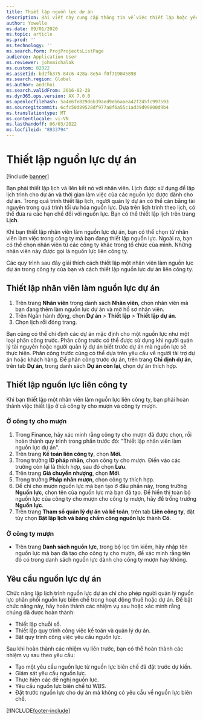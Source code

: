 ```yaml
---
title: Thiết lập nguồn lực dự án
description: Bài viết này cung cấp thông tin về việc thiết lập hoặc yêu cầu tài nguyên dự án.
author: Yowelle
ms.date: 09/01/2020
ms.topic: article
ms.prod: ''
ms.technology: ''
ms.search.form: ProjProjectsListPage
audience: Application User
ms.reviewer: johnmichalak
ms.custom: 82022
ms.assetid: bd2fb375-84c6-428a-8e54-f0f719045898
ms.search.region: Global
ms.author: andchoi
ms.search.validFrom: 2016-02-28
ms.dyn365.ops.version: AX 7.0.0
ms.openlocfilehash: 5a4e6fe829d6b39aed9eb6aaea42f245fc997593
ms.sourcegitcommit: 6cfc50d89528df977a8f6a55c1ad39d99800d9b4
ms.translationtype: MT
ms.contentlocale: vi-VN
ms.lasthandoff: 06/03/2022
ms.locfileid: "8933794"
---
```

# <a name="set-up-project-resources"></a>Thiết lập nguồn lực dự án

[!include [banner](../includes/banner.md)]

Bạn phải thiết lập lịch và liên kết nó với nhân viên. Lịch được sử dụng để lập lịch trình cho dự án và thời gian làm việc của các nguồn lực được dành cho dự án. Trong quá trình thiết lập lịch, người quản lý dự án có thể cân bằng tài nguyên trong quá trình tối ưu hóa nguồn lực. Dựa trên lịch trình theo lịch, có thể đưa ra các hạn chế đối với nguồn lực. Bạn có thể thiết lập lịch trên trang **Lịch**.

Khi bạn thiết lập nhân viên làm nguồn lực dự án, bạn có thể chọn từ nhân viên làm việc trong công ty mà bạn đang thiết lập nguồn lực. Ngoài ra, bạn có thể chọn nhân viên từ các công ty khác trong tổ chức của mình. Những nhân viên này được gọi là nguồn lực liên công ty.

Các quy trình sau đây giải thích cách thiết lập một nhân viên làm nguồn lực dự án trong công ty của bạn và cách thiết lập nguồn lực dự án liên công ty.

## <a name="set-up-a-worker-as-a-project-resource"></a>Thiết lập nhân viên làm nguồn lực dự án

1. Trên trang **Nhân viên** trong danh sách **Nhân viên**, chọn nhân viên mà bạn đang thêm làm nguồn lực dự án và mở hồ sơ nhân viên.
2. Trên Ngăn hành động, chọn **Dự án** &gt; **Thiết lập** &gt; **Thiết lập dự án**.
3. Chọn lịch rồi đóng trang.

Bạn cũng có thể chỉ định các dự án mặc định cho một nguồn lực như một loại phân công trước. Phân công trước có thể được sử dụng khi người quản lý tài nguyên hoặc người quản lý dự án biết trước dự án mà nguồn lực sẽ thực hiện. Phân công trước cũng có thể dựa trên yêu cầu về người tài trợ dự án hoặc khách hàng. Để phân công trước dự án, trên trang **Chỉ định dự án**, trên tab **Dự án**, trong danh sách **Dự án còn lại**, chọn dự án thích hợp.

## <a name="set-up-an-intercompany-resource"></a>Thiết lập nguồn lực liên công ty

Khi bạn thiết lập một nhân viên làm nguồn lực liên công ty, bạn phải hoàn thành việc thiết lập ở cả công ty cho mượn và công ty mượn.

### <a name="in-the-lending-company"></a>Ở công ty cho mượn

1. Trong Finance, hãy xác minh rằng công ty cho mượn đã được chọn, rồi hoàn thành quy trình trong phần trước đó: "Thiết lập nhân viên làm nguồn lực dự án".
2. Trên trang **Kế toán liên công ty**, chọn **Mới**.
3. Trong trường **ID pháp nhân**, chọn công ty cho mượn. Điền vào các trường còn lại là thích hợp, sau đó chọn **Lưu**.
4. Trên trang **Giá chuyển nhượng**, chọn **Mới**.
5. Trong trường **Pháp nhân mượn**, chọn công ty thích hợp.
6. Để chỉ cho mượn nguồn lực mà bạn tạo ở đầu phần này, trong trường **Nguồn lực**, chọn tên của nguồn lực mà bạn đã tạo. Để hiển thị toàn bộ nguồn lực của công ty cho mượn cho công ty mượn, hãy để trống trường **Nguồn lực**.
7. Trên trang **Tham số quản lý dự án và kế toán**, trên tab **Liên công ty**, đặt tùy chọn **Bật lập lịch và bảng chấm công nguồn lực** thành **Có**.

### <a name="in-the-borrowing-company"></a>Ở công ty mượn

- Trên trang **Danh sách nguồn lực**, trong bộ lọc tìm kiếm, hãy nhập tên nguồn lực mà bạn đã tạo cho công ty cho mượn, để xác minh rằng tên đó có trong danh sách nguồn lực dành cho công ty mượn hay không.

## <a name="request-project-resources"></a>Yêu cầu nguồn lực dự án
Chức năng lập lịch trình nguồn lực dự án chỉ cho phép người quản lý nguồn lực phân phối nguồn lực biên chế trong hoạt động thuê hoặc dự án. Để bật chức năng này, hãy hoàn thành các nhiệm vụ sau hoặc xác minh rằng chúng đã được hoàn thành:

- Thiết lập chuỗi số.
- Thiết lập quy trình công việc kế toán và quản lý dự án.
- Bật quy trình công việc yêu cầu nguồn lực.

Sau khi hoàn thành các nhiệm vụ liên trước, bạn có thể hoàn thành các nhiệm vụ sau theo yêu cầu:

- Tạo một yêu cầu nguồn lực từ nguồn lực biên chế đã đặt trước dự kiến.
- Giám sát yêu cầu nguồn lực.
- Thực hiện các đề nghị nguồn lực.
- Yêu cầu nguồn lực biên chế từ WBS.
- Đặt trước nguồn lực cho dự án mà không có yêu cầu về nguồn lực biên chế.


[!INCLUDE[footer-include](../includes/footer-banner.md)]